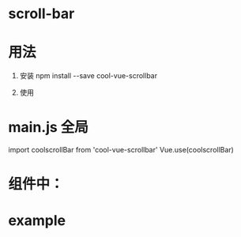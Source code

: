 # scroll-bar

# 用法
1. 安装
npm install --save cool-vue-scrollbar

2. 使用
# main.js 全局
import coolscrollBar from 'cool-vue-scrollbar'
Vue.use(coolscrollBar)

# 组件中：
# example
<template>
  <div id="app">
    <scroll-bar class="wrapper" :options="options">
      <div class="inner">
       <div style="height:800px"></div>
      </div>
     </scroll-bar>
  </div>
</template>

<script>

export default {
  name: 'App',
  data(){
    return {
      options: {
        innerStyle:{ // 这里是滑块的样式
          backgroundColor: 'red',
          borderRadius: '5px',
          width: '5px'
        },
        outStyle: { //包裹滑块的容器样式
        width: '5px',
        borderRadius: '5px',
        backgroundColor: '#fff'
      },
      level :80  //鼠标滚动时滑块移动的级别，默认是20px
      },
      
    }
  },
  methods: {
  }
}
</script>

<style>
#app {
  font-family: Avenir, Helvetica, Arial, sans-serif;
  -webkit-font-smoothing: antialiased;
  -moz-osx-font-smoothing: grayscale;
  text-align: center;
  color: #2c3e50;
  margin-top: 60px;
}
.wrapper{
  width:200px;
  height:200px;
  border:1px solid rgb(94, 126, 94);
  margin: 0 auto;
}
.inner{
  background-color: blueviolet;
  width:100px;
  border: 3px solid pink;
}
</style>